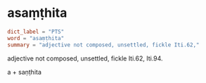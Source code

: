 # asaṃṭhita

``` toml
dict_label = "PTS"
word = "asaṃṭhita"
summary = "adjective not composed, unsettled, fickle Iti.62,"
```

adjective not composed, unsettled, fickle Iti.62, Iti.94.

a \+ saṇṭhita

